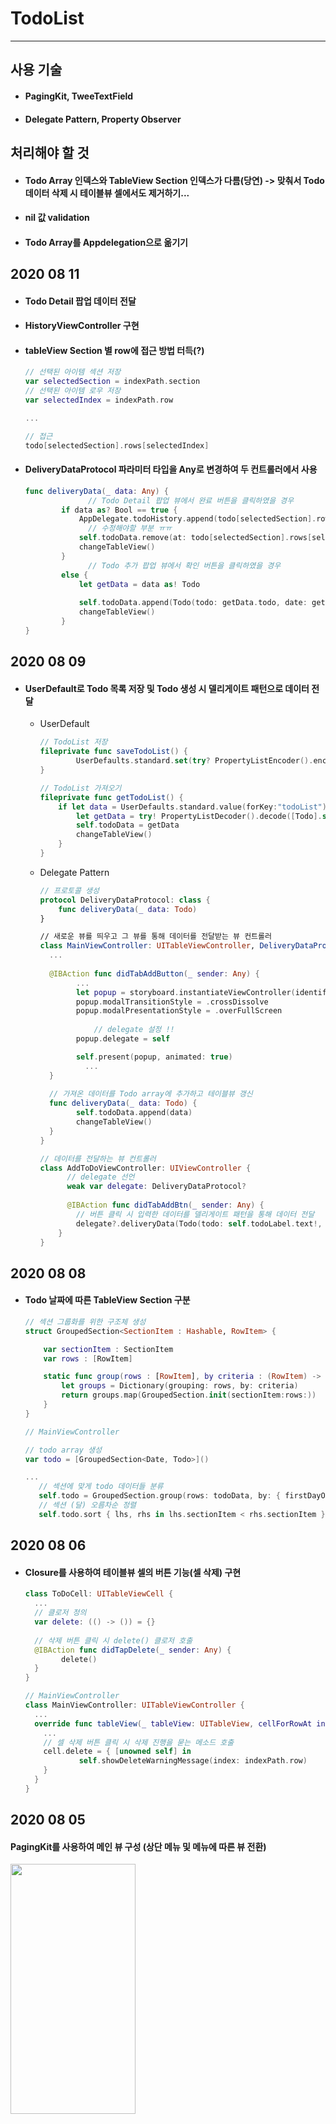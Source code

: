 # TodoList

---

## 사용 기술

- #### PagingKit, TweeTextField

- #### Delegate Pattern, Property Observer



## 처리해야 할 것

- #### Todo Array 인덱스와 TableView Section 인덱스가 다름(당연) -> 맞춰서 Todo 데이터 삭제 시 테이블뷰 셀에서도 제거하기...

- #### nil 값 validation

- #### Todo Array를 Appdelegation으로 옮기기



## 2020 08 11

- #### Todo Detail 팝업 데이터 전달

- #### HistoryViewController 구현

- #### tableView Section 별 row에 접근 방법 터득(?)

  ~~~ swift
  // 선택된 아이템 섹션 저장
  var selectedSection = indexPath.section
  // 선택된 아이템 로우 저장
  var selectedIndex = indexPath.row
  
  ...
  
  // 접근
  todo[selectedSection].rows[selectedIndex]
  ~~~

- #### DeliveryDataProtocol 파라미터 타입을 Any로 변경하여 두 컨트롤러에서 사용

  ~~~ swift
  func deliveryData(_ data: Any) {
    			// Todo Detail 팝업 뷰에서 완료 버튼을 클릭하였을 경우
          if data as? Bool == true {
              AppDelegate.todoHistory.append(todo[selectedSection].rows[selectedIndex])
            	// 수정해야할 부분 ㅠㅠ
              self.todoData.remove(at: todo[selectedSection].rows[selectedIndex].index)
              changeTableView()
          }
    			// Todo 추가 팝업 뷰에서 확인 버튼을 클릭하였을 경우
          else {
              let getData = data as! Todo
              
              self.todoData.append(Todo(todo: getData.todo, date: getData.date, index: todoData.count))
              changeTableView()
          }
  }
  ~~~


## 2020 08 09

- #### UserDefault로 Todo 목록 저장 및 Todo 생성 시 델리게이트 패턴으로 데이터 전달

  - UserDefault

    ~~~ swift
    // TodoList 저장
    fileprivate func saveTodoList() {
            UserDefaults.standard.set(try? PropertyListEncoder().encode(todoData), forKey:"todoList")
    }
    
    // TodoList 가져오기
    fileprivate func getTodoList() {
        if let data = UserDefaults.standard.value(forKey:"todoList") as? Data {
            let getData = try! PropertyListDecoder().decode([Todo].self, from: data)
            self.todoData = getData
            changeTableView()
        }
    }
    ~~~

  - Delegate Pattern

    ~~~ swift
    // 프로토콜 생성
    protocol DeliveryDataProtocol: class {
        func deliveryData(_ data: Todo)
    }
    
    // 새로운 뷰를 띄우고 그 뷰를 통해 데이터를 전달받는 뷰 컨트롤러
    class MainViewController: UITableViewController, DeliveryDataProtocol {
      ...
      
      @IBAction func didTabAddButton(_ sender: Any) {
            ...
            let popup = storyboard.instantiateViewController(identifier: "AddToDoViewController") as! AddToDoViewController
            popup.modalTransitionStyle = .crossDissolve
            popup.modalPresentationStyle = .overFullScreen
                
        		// delegate 설정 !!
            popup.delegate = self
    
            self.present(popup, animated: true)
        	  ...
      }
      
      // 가져온 데이터를 Todo array에 추가하고 테이블뷰 갱신
      func deliveryData(_ data: Todo) {
            self.todoData.append(data)
            changeTableView()
      }
    }
    
    // 데이터를 전달하는 뷰 컨트롤러
    class AddToDoViewController: UIViewController {
          // delegate 선언
      	  weak var delegate: DeliveryDataProtocol?
      
          @IBAction func didTabAddBtn(_ sender: Any) {
            // 버튼 클릭 시 입력한 데이터를 델리게이트 패턴을 통해 데이터 전달
            delegate?.deliveryData(Todo(todo: self.todoLabel.text!, date: parseDate(self.dateLabel.text!)))
        }
    }
    ~~~

    

## 2020 08 08

- #### Todo 날짜에 따른 TableView Section 구분

  ~~~ swift
  // 섹션 그룹화를 위한 구조체 생성
  struct GroupedSection<SectionItem : Hashable, RowItem> {
  
      var sectionItem : SectionItem
      var rows : [RowItem]
  
      static func group(rows : [RowItem], by criteria : (RowItem) -> SectionItem) -> [GroupedSection<SectionItem, RowItem>] {
          let groups = Dictionary(grouping: rows, by: criteria)
          return groups.map(GroupedSection.init(sectionItem:rows:))
      }
  }
  
  // MainViewController
  
  // todo array 생성
  var todo = [GroupedSection<Date, Todo>]()
  
  ...
     // 섹션에 맞게 todo 데이터들 분류 
     self.todo = GroupedSection.group(rows: todoData, by: { firstDayOfMonth(date: $0.date) })
     // 섹션 (달) 오름차순 정렬
     self.todo.sort { lhs, rhs in lhs.sectionItem < rhs.sectionItem }
  ~~~

  

## 2020 08 06

- #### Closure를 사용하여 테이블뷰 셀의 버튼 기능(셀 삭제) 구현

  ~~~ swift
  class ToDoCell: UITableViewCell {
    ...
    // 클로저 정의
    var delete: (() -> ()) = {}
    
    // 삭제 버튼 클릭 시 delete() 클로저 호출
    @IBAction func didTapDelete(_ sender: Any) {
          delete()
    }
  }
  
  // MainViewController
  class MainViewController: UITableViewController {
    ...
    override func tableView(_ tableView: UITableView, cellForRowAt indexPath: IndexPath) -> UITableViewCell {
      ...
      // 셀 삭제 버튼 클릭 시 삭제 진행을 묻는 메소드 호출
      cell.delete = { [unowned self] in
              self.showDeleteWarningMessage(index: indexPath.row)
      }
   	}
  }
  ~~~

## 2020 08 05

#### PagingKit를 사용하여 메인 뷰 구성 (상단 메뉴 및 메뉴에 따른 뷰 전환)
<img src= "https://user-images.githubusercontent.com/44960073/128829875-4682dcf3-6c5c-44b5-8578-d8b128d5f06c.gif"  width="200" height="400"/>
